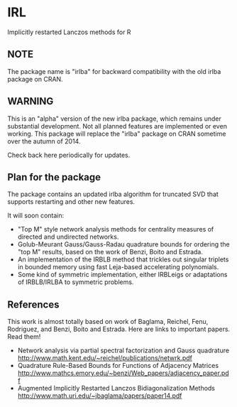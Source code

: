 IRL
===

Implicitly restarted Lanczos methods for R

## NOTE

The package name is "irlba" for backward compatibility with the old irlba
package on CRAN.


## WARNING

This is an "alpha" version of the new irlba package, which remains under
substantial development. Not all planned features are implemented or even
working. This package will replace the "irlba" package on CRAN sometime
over the autumn of 2014.

Check back here periodically for updates.

## Plan for the package

The package contains an updated irlba algorithm for truncated SVD that supports
restarting and other new features.

It will soon contain:

* "Top M" style network analysis methods for centrality measures of
directed and undirected networks.
* Golub-Meurant Gauss/Gauss-Radau quadrature bounds for ordering the
"top M" results, based on the work of Benzi, Boito and Estrada.
* An implementation of the IRBLB method that trickles out singular
triplets in bounded memory using fast Leja-based accelerating polynomials.
* Some kind of symmetric implementation, either IRBLeigs or adaptations
of IRBLB/IRLBA to symmetric problems.

## References

This work is almost totally based on work of Baglama, Reichel, Fenu, Rodriguez,
and Benzi, Boito and Estrada. Here are links to important papers. Read them!

* Network analysis via partial spectral factorization and Gauss quadrature http://www.math.kent.edu/~reichel/publications/netwrk.pdf
* Quadrature Rule-Based Bounds for Functions of Adjacency Matrices http://www.mathcs.emory.edu/~benzi/Web_papers/adjacency_paper.pdf
* Augmented Implicitly Restarted Lanczos Bidiagonalization Methods http://www.math.uri.edu/~jbaglama/papers/paper14.pdf
